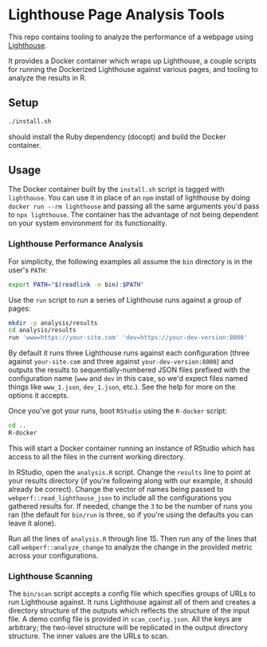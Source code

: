 # Lighthouse Page Analysis Tools

This repo contains tooling to analyze the performance of a webpage using [Lighthouse](https://github.com/GoogleChrome/lighthouse).

It provides a Docker container which wraps up Lighthouse, a couple scripts for running the Dockerized Lighthouse against various pages, and tooling to analyze the results in R.

## Setup
```sh
./install.sh
```
should install the Ruby dependency (docopt) and build the Docker container.

## Usage
The Docker container built by the `install.sh` script is tagged with `lighthouse`. You can use it in place of an `npm` install of lighthouse by doing `docker run --rm lighthouse` and passing all the same arguments you'd pass to `npx lighthouse`. The container has the advantage of not being dependent on your system environment for its functionality.

### Lighthouse Performance Analysis
For simplicity, the following examples all assume the `bin` directory is in the user's `PATH`:
```sh
export PATH="$(readlink -e bin):$PATH"
```

Use the `run` script to run a series of Lighthouse runs against a group of pages:
```sh
mkdir -p analysis/results
cd analysis/results
run 'www=https://your-site.com' 'dev=https://your-dev-version:8000'
```

By default it runs three Lighthouse runs against each configuration (three against `your-site.com` and three against `your-dev-version:8000`) and outputs the results to sequentially-numbered JSON files prefixed with the configuration name (`www` and `dev` in this case, so we'd expect files named things like `www_1.json`, `dev_1.json`, etc.). See the help for more on the options it accepts.

Once you've got your runs, boot `RStudio` using the `R-docker` script:
```sh
cd ..
R-docker
```

This will start a Docker container running an instance of RStudio which has access to all the files in the current working directory.

In RStudio, open the `analysis.R` script. Change the `results` line to point at your results directory (if you're following along with our example, it should already be correct). Change the vector of names being passed to `webperf::read_lighthouse_json` to include all the configurations you gathered results for. If needed, change the `3` to be the number of runs you ran (the default for `bin/run` is three, so if you're using the defaults you can leave it alone).

Run all the lines of `analysis.R` through line 15. Then run any of the lines that call `webperf::analyze_change` to analyze the change in the provided metric across your configurations.

### Lighthouse Scanning
The `bin/scan` script accepts a config file which specifies groups of URLs to run Lighthouse against. It runs Lighthouse against all of them and creates a directory structure of the outputs which reflects the structure of the input file. A demo config file is provided in `scan_config.json`. All the keys are arbitrary; the two-level structure will be replicated in the output directory structure. The inner values are the URLs to scan.
